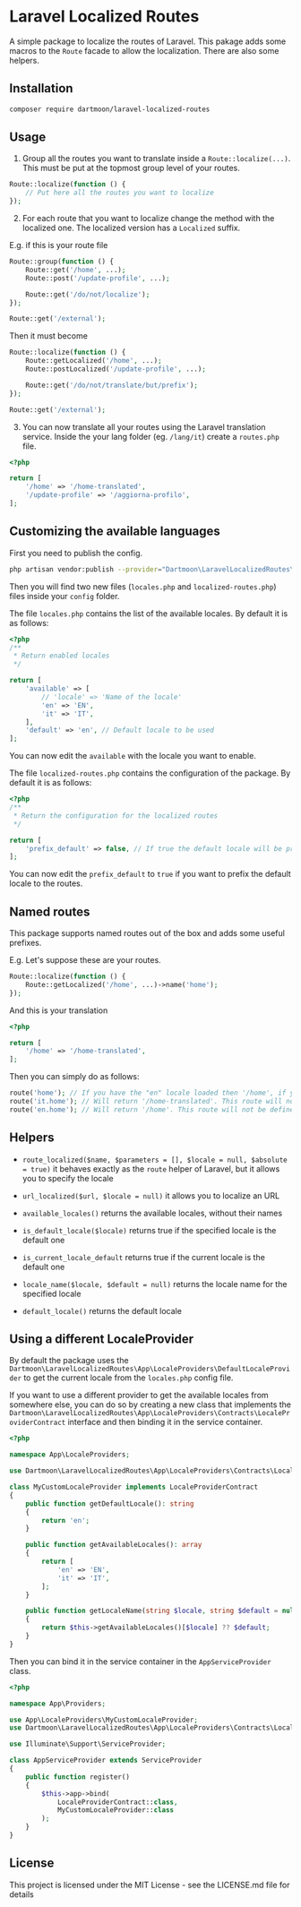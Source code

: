 # Laravel Localized Routes

A simple package to localize the routes of Laravel. This pakage adds some macros to the `Route` facade to allow the localization. There are also some helpers.

## Installation

```bash
composer require dartmoon/laravel-localized-routes
```

## Usage
1. Group all the routes you want to translate inside a `Route::localize(...)`. This must be put at the topmost group level of your routes. 

```php
Route::localize(function () {
    // Put here all the routes you want to localize
});
```

2. For each route that you want to localize change the method with the localized one. The localized version has a `Localized` suffix.

E.g. if this is your route file
```php
Route::group(function () {
    Route::get('/home', ...);
    Route::post('/update-profile', ...);

    Route::get('/do/not/localize');
});

Route::get('/external');
```

Then it must become
```php
Route::localize(function () {
    Route::getLocalized('/home', ...);
    Route::postLocalized('/update-profile', ...);

    Route::get('/do/not/translate/but/prefix');
});

Route::get('/external');
```

3. You can now translate all your routes using the Laravel translation service. Inside the your lang folder (eg. `/lang/it`) create a `routes.php` file.

```php
<?php

return [
    '/home' => '/home-translated',
    '/update-profile' => '/aggiorna-profilo',
];
```

## Customizing the available languages
First you need to publish the config.

```bash
php artisan vendor:publish --provider="Dartmoon\LaravelLocalizedRoutes\LaravelLocalizedRoutesServiceProvider"
```

Then you will find two new files (`locales.php` and `localized-routes.php`) files inside your `config` folder.

The file `locales.php` contains the list of the available locales. By default it is as follows:
```php
<?php
/**
 * Return enabled locales
 */

return [
    'available' => [
        // 'locale' => 'Name of the locale'
        'en' => 'EN',
        'it' => 'IT',
    ],
    'default' => 'en', // Default locale to be used
];
```

You can now edit the `available` with the locale you want to enable.

The file `localized-routes.php` contains the configuration of the package. By default it is as follows:
```php
<?php
/**
 * Return the configuration for the localized routes
 */

return [
    'prefix_default' => false, // If true the default locale will be prefixed to the routes
];
```

You can now edit the `prefix_default` to `true` if you want to prefix the default locale to the routes.


## Named routes
This package supports named routes out of the box and adds some useful prefixes.

E.g. Let's suppose these are your routes.
```php
Route::localize(function () {
    Route::getLocalized('/home', ...)->name('home');
});
```

And this is your translation
```php 
<?php

return [
    '/home' => '/home-translated',
];
```

Then you can simply do as follows:
```php
route('home'); // If you have the "en" locale loaded then '/home', if you have the "it" locale loaded than it will be '/home-translated'
route('it.home'); // Will return '/home-translated'. This route will not be defined if the current locale is "it"!
route('en.home'); // Will return '/home'. This route will not be defined if the current locale is "en"!
```

## Helpers
- `route_localized($name, $parameters = [], $locale = null, $absolute = true)` it behaves exactly as the `route` helper of Laravel, but it allows you to specify the locale

- `url_localized($url, $locale = null)` it allows you to localize an URL

- `available_locales()` returns the available locales, without their names

- `is_default_locale($locale)` returns true if the specified locale is the default one

- `is_current_locale_default` returns true if the current locale is the default one

- `locale_name($locale, $default = null)` returns the locale name for the specified locale

- `default_locale()` returns the default locale

## Using a different LocaleProvider
By default the package uses the `Dartmoon\LaravelLocalizedRoutes\App\LocaleProviders\DefaultLocaleProvider` to get the current locale from the `locales.php` config file. 

If you want to use a different provider to get the available locales from somewhere else, you can do so by creating a new class that implements the `Dartmoon\LaravelLocalizedRoutes\App\LocaleProviders\Contracts\LocaleProviderContract` interface and then binding it in the service container.

```php
<?php

namespace App\LocaleProviders;

use Dartmoon\LaravelLocalizedRoutes\App\LocaleProviders\Contracts\LocaleProviderContract;

class MyCustomLocaleProvider implements LocaleProviderContract
{
    public function getDefaultLocale(): string
    {
        return 'en';
    }

    public function getAvailableLocales(): array
    {
        return [
            'en' => 'EN',
            'it' => 'IT',
        ];
    }

    public function getLocaleName(string $locale, string $default = null): string
    {
        return $this->getAvailableLocales()[$locale] ?? $default;
    }
}
```

Then you can bind it in the service container in the `AppServiceProvider` class.

```php
<?php

namespace App\Providers;

use App\LocaleProviders\MyCustomLocaleProvider;
use Dartmoon\LaravelLocalizedRoutes\App\LocaleProviders\Contracts\LocaleProviderContract;

use Illuminate\Support\ServiceProvider;

class AppServiceProvider extends ServiceProvider
{
    public function register()
    {
        $this->app->bind(
            LocaleProviderContract::class,
            MyCustomLocaleProvider::class
        );
    }
}
```

## License

This project is licensed under the MIT License - see the LICENSE.md file for details